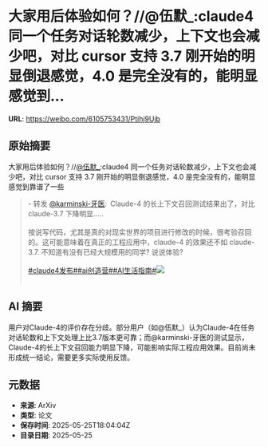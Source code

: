 # 大家用后体验如何？//@伍默_:claude4 同一个任务对话轮数减少，上下文也会减少吧，对比 cursor 支持 3.7 刚开始的明显倒退感觉，4.0 是完全没有的，能明显感觉到...

**URL**: https://weibo.com/6105753431/Ptihj9Ujb

## 原始摘要

大家用后体验如何？//<a href="https://weibo.com/n/%E4%BC%8D%E9%BB%98_">@伍默_</a>:claude4 同一个任务对话轮数减少，上下文也会减少吧，对比 cursor 支持 3.7 刚开始的明显倒退感觉，4.0 是完全没有的，能明显感觉到靠谱了一些<br><blockquote> - 转发 <a href="https://weibo.com/2169039837" target="_blank">@karminski-牙医</a>: Claude-4 的长上下文召回测试结果出了，对比 claude-3.7 下降明显..... <br><br>按说写代码，尤其是真的对现实世界的项目进行修改的时候，很考验召回的。这可能意味着在真正的工程应用中，claude-4 的效果还不如 claude-3.7. 不知道有没有已经大规模用的同学? 说说体验?<br><br><a href="https://m.weibo.cn/search?containerid=231522type%3D1%26t%3D10%26q%3D%23claude4%E5%8F%91%E5%B8%83%23&amp;extparam=%23claude4%E5%8F%91%E5%B8%83%23" data-hide=""><span class="surl-text">#claude4发布#</span></a><a href="https://m.weibo.cn/search?containerid=231522type%3D1%26t%3D10%26q%3D%23ai%E5%88%9B%E9%80%A0%E8%90%A5%23" data-hide=""><span class="surl-text">#ai创造营#</span></a><a href="https://m.weibo.cn/search?containerid=231522type%3D1%26t%3D10%26q%3D%23AI%E7%94%9F%E6%B4%BB%E6%8C%87%E5%8D%97%23&amp;extparam=%23AI%E7%94%9F%E6%B4%BB%E6%8C%87%E5%8D%97%23" data-hide=""><span class="surl-text">#AI生活指南#</span></a><img style="" src="https://tvax1.sinaimg.cn/large/8148ebddgy1i1qh8vlnblj21c41y2hdt.jpg" referrerpolicy="no-referrer"><br><br></blockquote>

## AI 摘要

用户对Claude-4的评价存在分歧。部分用户（如@伍默_）认为Claude-4在任务对话轮数和上下文处理上比3.7版本更可靠；而@karminski-牙医的测试显示，Claude-4的长上下文召回能力明显下降，可能影响实际工程应用效果。目前尚未形成统一结论，需要更多实际使用反馈。

## 元数据

- **来源**: ArXiv
- **类型**: 论文
- **保存时间**: 2025-05-25T18:04:04Z
- **目录日期**: 2025-05-25
